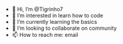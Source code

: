 - 👋 Hi, I’m @Tigrinho7
- 👀 I’m interested in learn how to code
- 🌱 I’m currently learning the basics
- 💞️ I’m looking to collaborate on community
- 📫 How to reach me: email

<!---
Tigrinho7/Tigrinho7 is a ✨ special ✨ repository because its `README.md` (this file) appears on your GitHub profile.
You can click the Preview link to take a look at your changes.
--->
